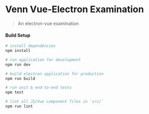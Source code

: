 # Venn Vue-Electron Examination

> An electron-vue examination

#### Build Setup

``` bash
# install dependencies
npm install

# run application for development
npm run dev

# build electron application for production
npm run build

# run unit & end-to-end tests
npm test

# lint all JS/Vue component files in `src/`
npm run lint

```